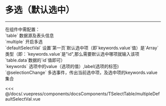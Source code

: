 # 多选（默认选中）

---

<common-code-format>
  <docsComponents-TSelectTable-multipleDefaultSelectVal slot="source"></docsComponents-TSelectTable-multipleDefaultSelectVal>
  在组件中需配置：<br/>
`table` 数据源及表头信息<br/>
`multiple` 开启多选<br/>
`defaultSelectVal` 设置`第一页`默认选中项（即`keywords.value`值）是`Array`类型（即：`keywords.value`是"id",那么需要默认选中哪项就输入该项`table.data`数据的`id`值即可）<br/>
`keywords` 选项中的value（选项的值）,label(选项的标签)<br/>
`@selectionChange` 多选事件，传出当前选中项，及选中项的keywords.value集合

<<< @/docs/.vuepress/components/docsComponents/TSelectTable/multipleDefaultSelectVal.vue
</common-code-format>